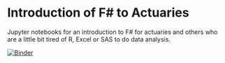 # Introduction of F# to Actuaries
Jupyter notebooks for an introduction to F# for actuaries and others who are a little bit tired of R, Excel or SAS to do data analysis.

[![Binder](https://mybinder.org/badge_logo.svg)](https://mybinder.org/v2/gh/t4rzsan/fsharp-for-actuaries/906fdce2afeeb365c7c99c0ccfcfc524f5e8f1d2)
